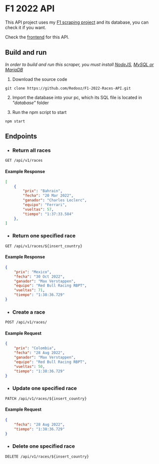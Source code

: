 # F1 2022 API

This API project uses my [F1 scraping project](https://github.com/Redooz/F1-Scraper) and its database, you can check it if you want.

Check the [frontend](https://github.com/Redooz/Formula-1-Frontend) for this API.


## Build and run

*In order to build and run this scraper, you must install [NodeJS](https://nodejs.org/en/), [MySQL or MariaDB](https://www.apachefriends.org/)*

1. Download the source code
```
git clone https://github.com/Redooz/F1-2022-Races-API.git
```
2. Import the database into your pc, which its SQL file is located in *"database"* folder

3. Run the npm script to start
```
npm start
```

## Endpoints
* ### Return all races
```
GET /api/v1/races
```
#### Example Response
```json
[
    {
        "prix": "Bahrain",
        "fecha": "20 Mar 2022",
        "ganador": "Charles Leclerc",
        "equipo": "Ferrari",
        "vueltas": 57,
        "tiempo": "1:37:33.584"
    },
]
```

* ### Return one specified race
```
GET /api/v1/races/${insert_country}
```
#### Example Response
```json
{
    "prix": "Mexico",
    "fecha": "30 Oct 2022",
    "ganador": "Max Verstappen",
    "equipo": "Red Bull Racing RBPT",
    "vueltas": 71,
    "tiempo": "1:38:36.729"
}
```

* ### Create a race
```
POST /api/v1/races/
```
#### Example Request
```json
{
    "prix": "Colombia",
    "fecha": "28 Aug 2022",
    "ganador": "Max Verstappen",
    "equipo": "Red Bull Racing RBPT",
    "vueltas": 50,
    "tiempo": "1:38:36.729"
}
```
* ### Update one specified race
```
PATCH /api/v1/races/${insert_country}
```
#### Example Request
```json
{
    "fecha": "28 Aug 2022",
    "tiempo": "1:38:36.729"
}
```
* ### Delete one specified race
```
DELETE /api/v1/races/${insert_country}
```
